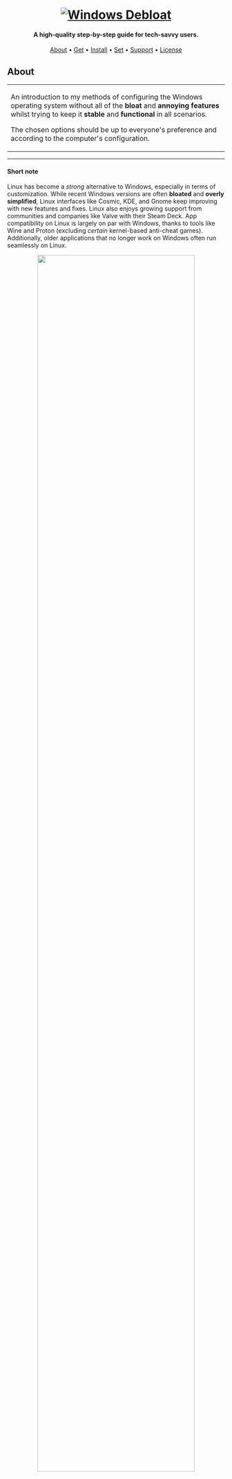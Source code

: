 <h1 align="center">
  <br>
  <a href="https://github.com/ArmynC/ArminC-Windows-Debloat/archive/refs/heads/main.zip"><img src="https://raw.githubusercontent.com/ArmynC/ArminC-Windows-Debloat/main/img/arminc_windows_debloat.svg" alt="Windows Debloat"></a>
</h1>

<h4 align="center">A high-quality step-by-step guide for tech-savvy users.</h4>

<p align="center">
  <a href="#about">About</a> •
  <a href="#getting-windows">Get</a> •
  <a href="#installing-windows">Install</a> •
  <a href="#setting-windows">Set</a> •
  <a href="#support">Support</a> •
  <a href="#license">License</a>
</p>

## About

<table>
<tr>
<td>

An introduction to my methods of configuring the Windows operating system without all of the  **bloat** and **annoying features** whilst trying to keep it **stable** and **functional** in all scenarios.

The chosen options should be up to everyone's preference and according to the computer's configuration.

</td>
</tr>
</table>

---
#### Short note

Linux has become a <i>strong</i> alternative to Windows, especially in terms of customization. While recent Windows versions are often <b>bloated</b> and <b>overly simplified</b>, Linux interfaces like Cosmic, KDE, and Gnome keep improving with new features and fixes. Linux also enjoys growing support from communities and companies like Valve with their Steam Deck. App compatibility on Linux is largely on par with Windows, thanks to tools like Wine and Proton (excluding <i>certain</i> kernel-based anti-cheat games). Additionally, older applications that no longer work on Windows often run seamlessly on Linux.

<p align="center">
<img src="https://raw.githubusercontent.com/ArmynC/ArminC-Windows-Debloat/main/img/kde_plasma_6.png" width="85%" height="85%">
<br>
<sub>KDE Plasma Desktop</sub>
</p>


### Notable Linux Distributions  

- **[Linux Mint (Edge)](https://linuxmint.com/):**
  Stable, GUI-focused, user-friendly, and plug-and-play. While not flashy, it prioritizes simplicity and reliability.  

- **[Bazzite](https://bazzite.gg/):**  
  An atomic, immutable distro ideal for gaming and console-like setups. System changes are limited and revert with updates, ensuring reliability and consistency. [Universal Blue](https://universal-blue.org/) also offers other immutable Linux distributions tailored for various purposes.

- **[Pop!_OS](https://pop.system76.com/):**  
  Sleek and elegant with the Cosmic UI, designed for a smooth user experience. It prioritizes stability by avoiding zero-day updates.

- **[openSUSE Tumbleweed](https://get.opensuse.org/):**  
  Professionally backed, powerful, and intuitive with auto QA-tested, up-to-date packages. Though feature-rich with complex GUI tools, it requires some initial setup, such as enabling non-open-source repositories.  

- **[Fedora](https://fedoraproject.org/spins/kde/):**  
  Modern and professionally supported, it adopts the latest technologies early. However, this can lead to occasional edge-case bugs.  

- **[EndeavourOS](https://endeavouros.com/):**  
  Community-driven and based on Arch, featuring basic GUI tools like an installer and helper. Primarily terminal-centric and aimed at advanced users.  

- **[CachyOS](https://cachyos.org/):**  
  A lightweight Arch-based distro with custom optimizations and schedulers. While snappy, it may occasionally face stability issues due to its experimental nature.  


> [!IMPORTANT]
> Using Linux can be relatively straightforward, but it's helpful to have some basic experience following tutorials. Occasionally, you'll need to use the Terminal, as not everything will work as expected. It’s likely that the Terminal will come in handy at least a few times during the lifespan of the operating system.

> [!TIP]
> Here, some simple and useful facts can be found:
> 
> https://www.reddit.com/r/linux_gaming/wiki/faq/
> 
> https://linux-gaming.kwindu.eu/
>
> https://www.youtube.com/@TheLinuxEXP/videos

---

### Getting Windows

##### Download
First and foremost, you must obtain the **.iso** image file of Microsoft Windows. There are more variants to choose from:

<ul>
<li><b>Unofficial</b> pre-built images:</li>

<ol type="i">
<li><a href="https://forum.rg-adguard.net/forums/windows-11.76/">Assembly</a> based on the original Windows Unified Update Platform, with <b>minimal modifications</b>, such as disabled system requirements check and account creation, integration of the most recent updates, SmartFix and Microsoft DaRT.</li>

<p align="center">
<img src="https://raw.githubusercontent.com/ArmynC/ArminC-Windows-Debloat/main/img/rg_adguard.png" width="30%" height="30%">
<br>
<sub>rg adguard assembly</sub>
</p>

<li><a href="https://www.teamos.xyz/forums/windows-11-x64.159/">Multiple custom builds</a>, be they touched or untouched, including <b>modifications</b> such as disabled system requirements checks or even total reskins (<u>be careful</u>).</li>

<p align="center">
<img src="https://raw.githubusercontent.com/ArmynC/ArminC-Windows-Debloat/main/img/teamos.png" width="30%" height="30%">
<br>
<sub>TeamOS builds</sub>
</p>

</ol>

<li><b>Official</b> images:</li>

<ol type="i">
<li><a href="https://msdl.gravesoft.dev/">Microsoft Software Download Listing </a> iso media grabber for bootable USB.</li>
    
<p align="center">
<img src="https://raw.githubusercontent.com/ArmynC/ArminC-Windows-Debloat/main/img/microsoft_software_grabber.png" width="30%" height="30%">
<br>
<sub>Microsoft Software grabber listing</sub>
</p>
    
<li><a href="https://www.microsoft.com/en-us/software-download/windows11">Official Windows Installation</a> tool/iso for bootable USB or DVD.</li>
    
<p align="center">
<img src="https://raw.githubusercontent.com/ArmynC/ArminC-Windows-Debloat/main/img/windows_official_iso.png" width="50%" height="50%">
<br>
<sub>Windows generated ISO</sub>
</p>
    
<li><a href="https://github.com/pbatard/Fido">Fido PowerShell</a> download script with automated access to the official Microsoft Windows retail server. There are <b>no modifications</b> at all.</li>

<p align="center">
<img src="https://raw.githubusercontent.com/ArmynC/ArminC-Windows-Debloat/main/img/fido.png" width="30%" height="30%">
<br>
<sub>Fido</sub>
</p>
    
<br>
— <p>(<b>Recommended</b>) - By using these images, one can apply debloat and enhance functionality which goes as <a href="https://github.com/ChrisTitusTech/winutil">MicroWin</a>. Or otherwise, for a simpler complexity, <a href="https://docs.atlasos.net/getting-started/installation/">AtlasOS</a> should represent a good choice as a pre-patched solution.</p>
    
<p align="center">
<img src="https://raw.githubusercontent.com/ArmynC/ArminC-Windows-Debloat/main/img/winutil_microwin.png" width="50%" height="50%">
<br>
<sub>Winutil MicroWin</sub>
</p>

</ol>
</ul>

##### Create flash drive
If the **.iso** image file has been **completed**, now is the time to create a bootable flash drive. In order to do this, you'll need an utility. There are several ways:

<ol type="i">
<li><a href="https://www.ventoy.net/en/index.html">Ventoy</a> is a utility that creates a bootable USB, by <i>directly booting</i> the .iso file without the need for the USB to be formatted. Very rarely it can be bugged.</li>

<p align="center">
<img src="https://raw.githubusercontent.com/ArmynC/ArminC-Windows-Debloat/main/img/ventoy_bios.png" width="40%" height="40%">
<br>
<sub>Ventoy</sub>
</p>

<li><a href="https://rufus.ie/en/">Rufus</a> is a utility that creates a bootable USB, by <i>burning</i> the .iso file.</li>

<p align="center">
<img src="https://raw.githubusercontent.com/ArmynC/ArminC-Windows-Debloat/main/img/rufus.png" width="40%" height="40%">
<br>
<sub>Rufus</sub>
</p>

Depending on the chosen settings, the application may ask if you want to **stop the Windows requirement checks**.

<li><a href="https://github.com/WoeUSB/WoeUSB-ng">WoeUSB-ng</a> is a <b>Linux</b>-<i>direct alternative</i> for Rufus. It alows the creation of stable, bootable Windows ISOs for multiple distros.</li>

<p align="center">
<img src="https://raw.githubusercontent.com/ArmynC/ArminC-Windows-Debloat/main/img/woeusb-ng.png" width="40%" height="40%">
<br>
<sub>WoeUSB-ng</sub>
</p>

</ol>

### Installing Windows

During the boot, if desired, select an <a href="https://en.wikipedia.org/wiki/European_Economic_Area">EEA country</a> from the <i>Time and Currency format</i>. This will recognise the installation as a <a href="https://blogs.windows.com/windows-insider/2023/11/16/previewing-changes-in-windows-to-comply-with-the-digital-markets-act-in-the-european-economic-area/">Windows Digital Market Act</a> complied version, which shortly, it is a unbloated version. Also, <a href="https://github.com/rcmaehl/MSEdgeRedirect">MSEdgeRedirect</a> tool can be used for *already existing* installations, which changes them to **Europe Mode**. Another tool is <a href="https://github.com/thebookisclosed/ViVe">ViVe</a>.

Alternatively, although not so effectively, select <b><language> World</b> from the <i>Time and Currency format</i>. This will proceed with the installation of the operating system without <b>third-party application links</b> in the Start menu. During the setup, configure the out-of-the-box experience (OOBE). In case you encounter the "Something went wrong" error while the wizard attempts to load the region settings, proceed by using the <b>Skip</b> button to bypass the error. Be aware, after installation, you may need to set the <b>Country or region</b> values in settings.

<p align="center">
<img src="https://raw.githubusercontent.com/ArmynC/ArminC-Windows-Debloat/main/img/windows_boot_time_bloat.png" width="60%" height="60%">
</p>

Near the end of the installation, if you haven't downloaded a pre-built image with sequence skip, you will be asked about **privacy** preferences. Try to **disable/reject** them. Also, try to <b>avoid</b> connecting the device to the Internet during the setup.

<p align="center">
<img src="https://raw.githubusercontent.com/ArmynC/ArminC-Windows-Debloat/main/img/privacy.png" width="50%" height="50%">
</p>

### Setting Windows

#### Prerequisites

If you are done with it, now you should prepare the operating system.

##### The browser
The first thing on the list is to try and change the browser. **[Zen](https://github.com/zen-browser/desktop)** or unforked **[Firefox](https://www.mozilla.org/en-US/firefox/developer/)** are the most optimal variants, even speaking of *extension capabilities*. About that, see my [uBlock Settings](https://github.com/ArmynC/ArminC-uBlock-Settings). Check other extensions too.

##### Other apps
Next, for all the other steps, you'll need a file archiver. [NanaZip](https://github.com/M2Team/NanaZip), unforked [7-Zip](https://www.7-zip.org/) or even [PeaZip](https://peazip.github.io/) should do it. These are *open-source*.

For peace of mind, it is a good habit to **install an antivirus**. Depending on your Windows image, the default one, **Defender** should be good enough. In other considerations, it may be removed, disabled, or not working at all. As options there are [Kaspersky Security Cloud (Free)](https://www.kaspersky.com/free-antivirus") or even [BitDefender (Free)](https://www.bitdefender.com/solutions/free.html). Kaspersky includes most of the protection modules from its premium version and **intelligently disables** itself when resources are needed, like during gaming.

##### Updates
Optionally, **check all available updates and drivers**, install them, and restart the computer. **Ensure** there are **no** remaining updates. It is **not advisable to disable** or avoid them.

<p align="center">
<img src="https://raw.githubusercontent.com/ArmynC/ArminC-Windows-Debloat/main/img/update_check.png" width="50%" height="50%">
</p>

Then, if desired, do the same for **Windows Store**, and only after that, **disable its auto updates**.

<p align="center">
<img src="https://raw.githubusercontent.com/ArmynC/ArminC-Windows-Debloat/main/img/store_no_updates.png" width="50%" height="50%">
</p>

##### Drivers
At times, the main (e.g. graphical) drivers **shouldn't be installed through Windows Updates**, so it's recommended to reinstall them through official means. To uninstall them, use [Display Driver Uninstaller](https://www.guru3d.com/files-details/display-driver-uninstaller-download.html "Display Driver Uninstaller"), where you should **check all "remove"** specific options, and also very importantly, **check the Windows Update prevent download option**. Uninstall every component, restart, and find the latest official installers ([AMD](https://www.amd.com/en/support)/[NVIDIA](https://www.nvidia.com/download/index.aspx)/[INTEL](https://www.intel.com/content/www/us/en/download-center/home.html)).

<p align="center">
<img src="https://raw.githubusercontent.com/ArmynC/ArminC-Windows-Debloat/main/img/ddu.png" width="50%" height="50%">
</p>

If your computer has a compatible NVIDIA GPU, you could try [NVCleanstall](https://www.techpowerup.com/download/techpowerup-nvcleanstall/), which is a tool for more **customisable capabilities**, **bloat-free** graphical drivers.

<ol type="i">
<li>In most cases, you can choose to <b>auto-detect</b> the recommended drivers. Alternatively, you can manually select the Studio drivers, which are more thoroughly tested and tailored for creators seeking a more stable environment.

You can also install <b>NVCleanstall</b> on your PC to manage driver installations and receive update notifications.</li>

<p align="center">
<img src="https://raw.githubusercontent.com/ArmynC/ArminC-Windows-Debloat/main/img/nvcleanstall_auto_detect.png" width="40%" height="40%">
</p>

<li>Select the <b>Recommended</b> components if desired, based on your computer type and preferences. For laptops, the <b>Nvidia Platform Controllers and Framework</b> are required for TDP control and <i>Dynamic Boost</i>.</li>

<p align="center">
<img src="https://raw.githubusercontent.com/ArmynC/ArminC-Windows-Debloat/main/img/nvcleanstall_components.png" width="40%" height="40%">
</p>
    
<li>For tweaks, set your <b>preferred options</b>. Here are some useful adjustments:

<ul>
  <li><b>Disable telemetry:</b> This can enhance privacy and reduce unnecessary processes.</li>
  <li><b>Enable an express installation:</b> Allows you to skip unnecessary steps, making the process faster. Useful if the installer won't refresh from its dark screen state.</li>
  <li><b>Clean older driver traces:</b> While not necessary if you've uninstalled using DDU, it ensures a fresh installation environment.</li>
  <li><b>Add support for custom or older hardware:</b> Useful for compatibility with legacy devices.</li>
  <li><b>Enable DLSS version indicator:</b> Displays the active version of DLSS, useful for debugging or optimization.</li>
  <li><b>Disable MPO:</b> Multi-plane overlay (MPO) improves performance in some cases (e.g. windowed screen) by efficiently layering user interfaces. However, it has been buggy in older driver versions. If you use multiple monitors, G-Sync or even simple configurations and experience crashes, flickering or performance drops in games or browsers, try disabling it. Newer drivers generally handle MPO more reliably.</li>
  <li><b>Disable Ansel:</b> This in-game screenshot tool can be disabled if it's not needed, freeing up resources.</li>
</ul>

<b>Advanced settings</b> can provide additional optimizations but may carry risks. Some require repackaging and a new signature, which could cause issues with anti-cheat systems:

<ul>
  <li><b>Disable additional telemetry:</b> Reduces unnecessary data collection.</li>
  <li><b>Disable process containers:</b> These appear in Task Manager and are often redundant for standard use. Breaks the control panel.</li>
  <li><b>Disable the buggy audio timer:</b> Only relevant if the HD Audio component is installed, and issues are present.</li>
  <li><b>Enable MSI (Message Signaled Interrupts):</b> Improves efficiency and reduces latency by allowing components, including GPUs, to communicate directly with the CPU. While this is often enabled by default in newer GPUs, manual verification is recommended.</li>
  <li><b>Disable HDCP:</b> High-bandwidth Digital Content Protection ensures digital copy protection for certain streams and apps. Disabling it may improve performance but can prevent protected content playback and it may induce instability.</li>
  <li><b>Enable a custom NVENC video encoding patch:</b> Useful for frequent video encoding tasks or streamers handling multiple video streams simultaneously.</li>
</ul>
</li>


<p align="center">
<img src="https://raw.githubusercontent.com/ArmynC/ArminC-Windows-Debloat/main/img/nvcleanstall_tweaks.png" width="40%" height="40%">
</p>

<li>When the <b>installation is complete</b>, there are some settings to adjust.

The primary objective is to enable applications to use their <i>own settings</i> and not be obligated. Techniques established by drivers can occasionally cause instability. Generally, only something that can be externally enabled should be utilized. Any extra  settings (such as Low Latency Mode) should be tailored for each application <b>on a per-application basis</b> (in 3D Settings > Program Settings).
</li>

Therefore, first, enable <b>Use advanced 3D image settings</b> and then proceed to <i>Global Settings</i>.

| Feature | My setting | Description |
| -------- | -------- | -------- |
| Image Scaling     | OFF     | An upscaling technology that is less computationally expensive but has worse image quality than DLSS. Driver function. Works in all games, and no special hardware is required.      |
| Ambient Occlusion | OFF | Adds subtle shadows and shading to the areas where objects or surfaces meet and to areas that are not directly lit. Better set up directly by the application. Can be used for games that are too old to implement this feature by themselves. |
| Anisotropic filtering | Application-controlled | Improves the quality of textures (enhances their smoothness to make them appear sharper) on surfaces that are viewed at an angle. Noticeable on textures that are seen at a steep angle, such as walls or floors. Without it, textures can appear blurry and pixelated. Sometimes it is relevant to enforce high texture filtering globally (not in-game) due to potential quality issues with individual developer solutions. Also, it can be used if the game lacks a native "Anisotropic Filtering" option, has a limited anisotropic option (up to 4x AF), and supports only up to "Trilinear Filtering". |
| Antialiasing - FXAA | OFF | It smooths the jagged edges (through blurring) and flickering with less of a performance impact than other antialiasing settings. Doesn't make graphics look as smooth as other traditional methods like MSAA. May spoil the look of more text-based games. |
| Antialiasing - Gamma correction | OFF | Is a method to adjust brightness data for displays so that shown content appears more natural. Displays are not linear, so gamma correction ensures that the brightness levels match the eye's perception. This is a feature that mostly alters the image rather than enhancing it. |
| Antialiasing - Mode | Application-controlled | It determines how antialiasing is applied to games. Enhancing the application setting may improve the image quality of the game. It is recommended to let the game automatically select the most suitable antialiasing method based on your graphics card and the game's graphics settings. Otherwise, any custom settings may break or alter the graphics. |
| Antialiasing - Setting | Application-controlled | Antialiasing is a feature that helps smooth out the jagged stair-step edges often seen on 3D objects, improving overall image quality. Higher antialiasing levels produce smoother visuals but can reduce performance, especially on less powerful systems. |
| Antialiasing - Transparency | OFF | Can improve the appearance of transparent objects, such as glass and water, by making them appear smoother and less jagged. Requires MSAA in order to work. |
| Background Application Max Frame Rate | 30 | Controls the maximum frame rate that games and other applications can run at when they are not in focus. By limiting the frame rate, you can save power and improve the performance of your computer. |
| CUDA - GPUs | All | Specify which GPU to use in CUDA applications. It applies to PhysX too. |
| CUDA - Sysmem Fallback Policy | Driver Default | Determines how CUDA handles memory allocation when GPU memory is full, allowing fallback to system memory (RAM) under certain conditions to comply with the Windows Display Driver Model (WDDM). When fallback occurs, programs can continue running without encountering an out-of-memory error, though performance may suffer due to the slower speed of system memory. Driver default setting uses the behavior recommended by the driver, prefer no sysmem fallback avoids falling back to system memory and instead returns an out-of-memory error (potentially leading to crashes or TDRs if memory runs out) and prefer sysmem fallback prioritizes fallback to system memory during memory pressure to maintain stability, albeit with reduced performance. |
| DSR - Factors | 2.25 (DL Scaling) | The feature allows users to render games at a resolution higher than their monitor's native resolution and then scale down the image to fit their monitor's resolution. Can lead to enhanced sharpness and more detailed visuals. DSR factors serve as multipliers that users can apply to increase their game's resolution. For instance, if a monitor's native resolution is 1080p, employing a DSR factor of 2x would enable rendering games at a resolution of 2160p. |
| DSR - Smoothness | 33% | It adjusts the sharpness or smoothness of the image, especially if there are blurry spots or jagged edges on the image. Higher values may induce a lot of blur in the background. |
| Low Latency Mode | OFF (set per individual game) | The technology reduces the delay between a user's actions in a game and the corresponding reactions on the screen. This is achieved by minimising the number of frames queued up in the graphics pipeline. As a result, the responsiveness of the games is notably improved, particularly in competitive multiplayer. When a game supports the Reflex Low Latency mode, the preference is to utilise that mode instead of the Ultra Low Latency mode in the driver. Nonetheless, when both modes are enabled, the Reflex Low Latency mode will be given higher priority automatically for the user. On value limits the number of queued frames to 1, which can reduce latency but may also lead to stuttering. Ultra minimises the number of queued frames even further, which can reduce latency even more but may also lead to more stuttering. |
| Max Frame Rate | OFF | Limit the maximum frame rate for a game or application. Can be useful for power savings, reduced input lag, and preserving the Variable Refresh Rate range. Better used by in-game settings. |
| Multi-Frame Sampled AA (MFAA) | OFF (sometimes can be set per individual game) | An anti-aliasing technique developed by NVIDIA that improves upon the quality of traditional multisample anti-aliasing (MSAA) while reducing the performance impact. It does this by using a technique called temporal supersampling. MFAA recognizes that the averaging done by MSAA can be done over time by changing sample positions in each frame and applying a filter. This allows MFAA to provide image quality similar to 2x MSAA with almost no impact on performance. The ultimate objective is to provide comparable antialiasing such that MSAA 2x + MFAA ideally achieves MSAA 4x quality at a similar performance cost to MSAA 2x. As a drawback, this function can possibly disable D3D11 Driver Command Lists, which can hinder multi-threaded rendering, resulting in decreased performance, especially when CPU-limited. Also, MFAA exhibits suboptimal performance when the FPS is already low, as it can lead to motion smearing and blurring issues. |
| OpenGL GDI compatibility | Auto | The way to render OpenGL applications. Prefer Compatible OpenGL prioritizes battery life, while Prefer Optimized OpenGL prioritizes performance. Beneficial for laptops and notebook PCs, as it enables users to choose between performance and power optimizations for OpenGL windows. Selecting either option may conflict with applications utilizing both OpenGL and GDI rendering. For laptop users, it is recommended to set it to Auto and allow the driver to determine the appropriate behavior. |
| OpenGL rendering GPU | Auto-select | The GPU used by OpenGL applications. |
| Power management mode | Normal (Optimal Power) | It dictates how the GPU behaves in relation to power usage, performance, and frame rates. Adaptive mode exhibits a smoother (nearly power-saving) linear voltage scaling compared to Optimal, where voltage is dynamically adjusted more aggressively based on in-game utilization. On the other hand, Maximum Performance mode targets the highest clock or voltage, regardless of whether it is necessary for the game. |
| Preferesh refresh rate (Laptop Display) | Application-controlled | Override the given application refresh rate. Useful if there is no such setting. |
| Shader Cache Size | Driver Default | Stores pre-compiled shader code in the computer's storage. When a game or application first starts up, the GPU needs to compile the shader code for each shader it will use. This can take a few seconds, and it can cause the game or application to stutter or lag as it waits for the shaders to compile. With shader cache enabled, the GPU will store the pre-compiled shader code for each shader it has seen before. Drawbacks include increased computer storage usage due to storing pre-compiled shader code and the possibility of cache invalidation when changes are made to the game or application files, requiring recompilation of affected shaders. The default value is about 4 GB. |
| Texture filtering - Anisotropic sample optimization | OFF | Reduces the number of AF samples depending on the texel size (texture pixel), which is influenced by factors such as texture resolution, polygon size, and display resolution. However, implementing this optimization may result in potential side effects, including blurring and shimmering. |
| Texture filtering - Negative LOD bias | Allow | Adjust the level of detail of the textures. The LOD Bias plays a vital role in managing texture detail by influencing the selection of Mipmaps. Mipmaps consist of a set of precomputed textures, each with varying resolutions, strategically employed to enhance performance. When an individual looks at a nearby surface, the system loads a higher resolution mipmap. As the person moves away from that surface, progressively lower resolution mipmaps are displayed in response to their changing distance. Utilizing a negative LOD Bias allows the displacement of mipmap levels to a greater distance, leading to enhanced texture sharpness. However, this improvement comes at the expense of introducing shimmering effects when textures are in motion. For users not utilizing DLSS, clamping is recommended, while those employing DLSS should opt for the Allow setting (which may enhance temporal stability but can also lead to flickering and moire, which is scene content-dependent). |
| Texture filtering - Quality | Quality | A universal setting that optimizes all Anisotropic Filtering settings globally. |
| Texture filtering - Trilinear optimization | OFF | It enhances the performance of trilinear texture filtering. Trilinear filtering is a method used in 3D computer graphics to improve the visual quality of textures when they are displayed at different levels of detail or viewed from varying distances. When it is enabled, the graphics driver employs an efficient algorithm to adjust the level of detail for textures dynamically, optimizing the process and improving performance. |
| Triple Buffering | OFF (sometimes can be set per individual game) | It works by keeping three frames in the buffer at once. This allows the GPU to start rendering the next frame before the previous frame has been displayed. Aims to improve frame rate consistency and reduce screen tearing in 3D applications, particularly games. It is an alternative to double buffering, which is the default buffering method used in most games. Can be used in scenarios where screen tearing is noticeable and input lag is not a significant concern. Used in combination with V-Sync. |
| Vertical sync | Use the 3D Application setting (set per individual game) | Synchronizes the frame rate of a game with the refresh rate of the monitor. This helps to prevent tearing, which is a visual artifact that can occur when the game is drawing frames faster than the monitor can refresh. The game will only render frames when the monitor is ready to display them. This can help prevent tearing, but it can also introduce input lag. If the FPS drops significantly below the monitor's refresh rate, V-Sync can cause stuttering. |
| Virtual Reality pre-rendered frames  | 1/Use the 3D Application setting | Controls the number of frames that are rendered ahead of time in VR games. A higher value can help improve performance and reduce stuttering in VR games. Also, a higher value can induce dizziness. |
| Virtual Reality - Variable Rate Super Sampling | Adaptive | Dynamically adjust the super sampling level in VR games. This can help improve performance and reduce stuttering without sacrificing image quality. VRS works by rendering different parts of the scene at different levels of detail. The parts of the scene that are in focus are rendered at a higher level of detail, while the parts of the scene that are not in focus are rendered at a lower level of detail. Always On value uses a fixed super sampling level for all frames. This can provide better image quality, but it can also reduce performance. |
| Vulkan/OpenGL present method | Auto | Controls how Vulkan and OpenGL games are rendered. Prefer layered on DXGI Swapchain value utilizes a layered DXGI Swapchain for rendering Vulkan and OpenGL games, potentially improving performance but causing stuttering. It treats Vulkan and OpenGL games as if they were DX12 in the final output. While they are still rendered and processed using their original API, the frames are displayed on the monitor through DXGI, allowing Microsoft's new fullscreen optimizations (flip model) to be applied to these APIs. Moreover, Multiplane Overlays (MPOs) can be assigned to Vulkan and OpenGL applications for windowed mode direct present to the monitor, resulting in tearing with v-sync off in windowed mode and reduced input lag overall. Prefer native on DXGI Swapchain value uses the default native DXGI Swapchain, generally considered the best choice for most users. |
</li>

<li>After everything is set, there is another thing to do. Toggle <b>RTX Video Super Resolution</b>, which is a technology that uses AI to upscale lower resolution video to near-native quality.

VSR works by using the <i>Tensor Cores</i> to analyze each frame of the video and then reconstruct it at a higher resolution. This process is done in real-time, so there is no need to pre-render the video at a higher resolution. Some disadvantages of VSR include limited support in video players, potential compatibility issues with certain videos, and the possibility of introducing artefacts, especially during fast-moving scenes.</li>

<p align="center">
<img src="https://raw.githubusercontent.com/ArmynC/ArminC-Windows-Debloat/main/img/rtx_vsr.png" width="40%" height="40%">
</p>


</ol>

Furthermore, for <b>AMD-enabled GPUs</b>, there is no identical replacement. Their official installer has very few bloated components, making it unnecessary to unbloat it. But still, the closest available alternative in terms of operating mechanism would be [RadeonSoftwareSlimmer](https://github.com/GSDragoon/RadeonSoftwareSlimmer), which is pretty straight-forward.


<p align="center">
<img src="https://raw.githubusercontent.com/ArmynC/ArminC-Windows-Debloat/main/img/radeon_software_slimmer.png" width="60%" height="60%">
</p>

##### Misc

Additionally, based on preference, **Memory integrity (Core Isolation)** could be **disabled**. It's a feature of the Windows operating system that helps protect the computer from malware attacks. It does this by using hardware virtualization to create a secure area in your computer's memory where important system processes run. This area is protected from malware that attempts to modify or inject code into it. Its downside is that it can have a **negative impact on performance**, especially when running demanding applications.

<p align="center">
<img src="https://raw.githubusercontent.com/ArmynC/ArminC-Windows-Debloat/main/img/core_isolation_memory_integrity.png" width="70%" height="70%">
</p>

In addition, don't forget to [activate](https://github.com/massgravel/Microsoft-Activation-Scripts) Windows and <i>other</i> components.

#### Debloating

The default Taskbar, Start Menu, Context Menu, and File Explorer experiences are regrettable. [StartAllBack](https://www.startallback.com) is **enhancing all elements** organically. Unfortunately, the animations don't have the same fluency and are sometimes prone to bugs. If you don't want to, you can try other alternatives, such as just returning to the complex context menu through [Winearo Tweaker](https://winaero.com/winaero-tweaker/#download).

<p align="center">
<img src="https://raw.githubusercontent.com/ArmynC/ArminC-Windows-Debloat/main/img/startallback.png" width="50%" height="50%">
</p>

Above presented [Winutil](https://github.com/ChrisTitusTech/winutil) has a tweak component too. So, it can and should be used to enhance the operating system. If it was used through MicroWin, some are already applied, such as Minimal (e.g. disabled consumerfeatures, telemetry, services). In this case, the user still has the to tweak it even more if desired.

<p align="center">
<img src="https://raw.githubusercontent.com/ArmynC/ArminC-Windows-Debloat/main/img/winutil_tweaks.png" width="50%" height="50%">
</p>

If there was no tool used, the first part of **debloating** is going to be through [O&O Shutup](https://www.oo-software.com/en/shutup10). It can tweak most of the usual settings. [Here is my exported example configuration](https://github.com/ArmynC/ArminC-Windows-Debloat/blob/main/pref/ooshutup10/ooshutup10.cfg)... Disabling every feature can lead to compatibility errors.

<p align="center">
<img src="https://raw.githubusercontent.com/ArmynC/ArminC-Windows-Debloat/main/img/oo_shutup.png" width="50%" height="50%">
</p>

The second part via goes with [SohpiApp](https://github.com/Sophia-Community/SophiApp). It has more comprehensive settings. You can **deactivate some unnecessary services** that are not needed and even **remove UWP apps**. Uninstalling unnecessary apps (e.g. help, maps) should be fine, but **refrain from the complex ones associated with the operating system**, such as Edge, Cortana, or Xbox, if not needed. Nowadays, Windows is so integrated that it will be challenging or almost impossible to use it in this way without encountering any errors if not experienced or using last-day tweakers.

<p align="center">
<img src="https://raw.githubusercontent.com/ArmynC/ArminC-Windows-Debloat/main/img/sophiapp.png" width="50%" height="50%">
</p>

#### Desktop Rice

Furthermore, the desktop interface may be personalized. For instance, consider attempting a minimalist approach to simplify its workspace.

<p align="center">
<img src="https://raw.githubusercontent.com/ArmynC/ArminC-Windows-Debloat/main/img/windows_rice.png" width="70%" height="70%">
</p>

The first part includes taskbar configuration as previously discussed. [StartAllBack](https://www.startallback.com) should be installed and configured as desired. In this case, a <b>Proper 11</b> theme, with <b>Default</b> visual style, at <b>M</b> icon size and <b>XS</b> icon margins should do it. On top of that, <b>centered task</b> icons, together and <b>dynamic transparency</b> may be utilized. As a substitute, [ExplorerPatcher](https://github.com/valinet/ExplorerPatcher) can be used.

Next, the further step will consist in downloading of [RainMeter](https://www.rainmeter.net) <i>customization tool</i>. It allows enabling different design modules, called 'skins' on the desktop workspace. Templates may be [found here](https://www.rainmeter.net/discover/).

The lake landscape wallpaper can be [downloaded here](https://raw.githubusercontent.com/ArmynC/ArminC-Windows-Debloat/main/rice/your_name_landscape_wallpaper.png). Now, the date and time skin used is [River](https://www.deviantart.com/catart-1304/art/River-0-1-Cat-Art-ft-Luna-Hibiki-917665182). It has a manually placement near top-left area. You may install the font from skin's @Resource directory (see the folder path from manager). The included resource monitor is placed at bottom-right. The shorcuts such as 'This PC', 'Recycle Bin' aren't used in their classical way but, instead, are used in a fancy [Quantum dock](https://github.com/nitesh-prasad/Quantum-Dock). Now, this one is (even more) customizable through an configuration file. Don't forget to disable the default icons on the Desktop at Settings > Personalization > Themes > Desktop icon settings. The [icons](https://github.com/ArmynC/ArminC-Windows-Debloat/tree/main/rice/windows7_aero_shell)  are custom (must be placed in correct directory). Dock's preset configuration may be directly replaced with the [custom one](https://github.com/ArmynC/ArminC-Windows-Debloat/tree/main/rice/quantum_dock). Optionally, the River skin has as default drive, the Disk D: instead of C:, which is the most common one. Get the modified [config here](https://github.com/ArmynC/ArminC-Windows-Debloat/tree/main/rice/river).

At the end of customization process, do open the RainMeter <i>manager</i> and for each skin <i>.ini</i> file, disable the <b>draggable</b> attribute to avoid messing them up. Even more, to avoid having the desktop files, if renamed or modified, automatically placed in the dock's corner space by Windows, go to Settings > Personalization > Start and deactivate 'Show recently opened items in Start, Jump Lists, and File Explorer' option.

The start button, called 'Orb' may be modified using a specialized tool. StartAllBack has the function too. Currently used Orb is called [Sphere](https://www.deviantart.com/n-e-r-e/art/Sphere-start-orb-v2-163442536).

<p align="center">
<img src="https://raw.githubusercontent.com/ArmynC/ArminC-Windows-Debloat/main/img/start_orb.png" width="30%" height="30%">
</p>

Some other models can be found [on generic deviations](https://www.deviantart.com/search/deviations?q=start+orb) or [in gallery](https://www.deviantart.com/customizewindows/gallery/26574485/start-orbs). Please be aware that the required orbs aren't some generic pngs, but rather a three layer state image. 

#### Other apps

These apps are optional, or some of them may be included in the operating system.

##### OS Runtime
- [Microsoft Visual C++ Redistributable](https://github.com/abbodi1406/vcredist)
- [Microsoft DirectX Legacy](https://www.microsoft.com/en-us/download/details.aspx?id=8109)
- [.NET Framework 3.5](https://learn.microsoft.com/en-us/dotnet/framework/install/dotnet-35-windows)
- [.NET Framework 4.8.1](https://dotnet.microsoft.com/en-us/download/dotnet-framework/net481)
- [.NET Runtime](https://dotnet.microsoft.com/en-us/download/dotnet)
- [Java](https://www.java.com/download/ie_manual.jsp)

##### Tools
- [Revo Uninstaller](https://www.revouninstaller.com/) or [BCUninstaller](https://github.com/Klocman/Bulk-Crap-Uninstaller)
- [IObit Unlocker](https://www.iobit.com/en/iobit-unlocker.php)
- [qBittorent](https://www.qbittorrent.org/)
- [WinCDEmu](https://wincdemu.sysprogs.org/)
- [Parsec](https://parsec.app/)
- [WingetUI](https://github.com/martinet101/WingetUI)
- [Dimmer](https://www.nelsonpires.com/software/dimmer)
- [!cracksurl](https://cracksurl.com/)
- [WizTree](https://diskanalyzer.com/) or [TreeSize](https://www.jam-software.com/treesize_free)
- [WizFile]( https://antibody-software.com/wizfile/) or [UltraSearch](https://www.jam-software.com/ultrasearch)
- [Upscaly](https://github.com/upscayl/upscayl)
- [Wondershare PDFelement](https://pdf.wondershare.com/)
- [VMWare Workstation](https://support.broadcom.com/group/ecx/productdownloads?subfamily=VMware+Workstation+Pro)
- [FileCentipede](https://github.com/filecxx/FileCentipede) or [Internet Download Manager](https://www.internetdownloadmanager.com)
- [!megathread_resources](https://old.reddit.com/r/Piracy/wiki/megathread)
- [!fmhy](https://fmhy.net/)

##### Media
- [Spotify-X](https://github.com/amd64fox/SpotX)
- [Stremio](https://www.stremio.com/)
- [Bluetooth Audio Receiver](https://apps.microsoft.com/store/detail/bluetooth-audio-receiver/)
- [mpvnet media player ](https://github.com/mpvnet-player/mpv.net) - ([cfg](https://github.com/ArmynC/ArminC-Windows-Debloat/blob/main/pref/mpv.net)) or [mpv media player](https://mpv.io/) and [mpv menu plugin](https://github.com/tsl0922/mpv-menu-plugin/)
- [nomacs Image Viewer](https://github.com/nomacs/nomacs)

##### Development
- [Visual Studio Code](https://code.visualstudio.com/)
- [Visual Studio](https://visualstudio.microsoft.com/)
- [GitHub](https://desktop.github.com/)
- [Office](https://forums.mydigitallife.net/threads/office-r-tool-the-new-era.84450/)
- [Beyond Compare](https://www.scootersoftware.com/download.php)
- [Appflowy](https://www.appflowy.io/) or [Notes](https://github.com/nuttyartist/notes) or [Craft](https://www.craft.do/)
- [Excalidraw](https://excalidraw.com/)

##### Communication
- [Discord](https://discord.com/) and [Vencord](https://vencord.dev/)
- [Teams](https://www.microsoft.com/en-ww/microsoft-teams/download-app)

##### Games
- [Steam](https://store.steampowered.com/about/)
- [Heroic Launcher](https://heroicgameslauncher.com/)
- [Flashpoint](https://flashpointarchive.org/)
- [!steamrip](https://steamrip.com/)

##### Browser extensions

- [Bitwarden](https://addons.mozilla.org/en-US/firefox/addon/bitwarden-password-manager/) or [Proton Pass](https://addons.mozilla.org/en-US/firefox/addon/proton-pass/)
- [Translate Web Pages](https://addons.mozilla.org/en-US/firefox/addon/traduzir-paginas-web/)
- [Location Guard](https://addons.mozilla.org/en-US/firefox/addon/location-guard/)
- [Dark Reader](https://addons.mozilla.org/en-US/firefox/addon/darkreader/)
- [Song Identifier](https://addons.mozilla.org/en-US/firefox/addon/song-identifier/)
- [Awesome Screenshot](https://addons.mozilla.org/en-US/firefox/addon/screenshot-capture-annotate/)
- [Reddit Enhancer](https://addons.mozilla.org/en-US/firefox/addon/reddit-enhancer/)
- [ViolentMonkey](https://addons.mozilla.org/en-US/firefox/addon/violentmonkey/)
- [Video DownloadHelper](https://addons.mozilla.org/en-US/firefox/addon/video-downloadhelper/)
- [Absolute Enable Right Click](https://addons.mozilla.org/en-US/firefox/addon/absolute-enable-right-click/)
- [Save pages - SingleFile](https://addons.mozilla.org/en-US/firefox/addon/single-file/)
- [Download GitHub Directory](https://addons.mozilla.org/en-US/firefox/addon/download-github-directory/)
- [Twitch VOD Viewer](https://addons.mozilla.org/en-US/firefox/addon/andre-bradshaw/)
- [Google Search Maps Button](https://addons.mozilla.org/en-US/firefox/addon/google-search-maps-button/)
- [CanvasBlocker](https://addons.mozilla.org/en-US/firefox/addon/canvasblocker/)
- [CleanURLs](https://addons.mozilla.org/en-US/firefox/addon/clearurls/)
- [Stream Bypass](https://addons.mozilla.org/en-US/firefox/addon/stream-bypass/)
- [WebDeveloper](https://addons.mozilla.org/en-US/firefox/addon/web-developer/)
- [Bonjourr Startpage](https://addons.mozilla.org/en-US/firefox/addon/bonjourr-startpage/)
- [User-Agent Switcher](https://addons.mozilla.org/en-US/firefox/addon/uaswitcher/) or [User-Agent Switcher and Manager](https://addons.mozilla.org/en-US/firefox/addon/user-agent-string-switcher/)
- [Video Speed Controller](https://addons.mozilla.org/en-US/firefox/addon/videospeed/)
- [Alternate Player for Twitch.tv](https://addons.mozilla.org/en-US/firefox/addon/twitch_5/)
- [History Cleaner](https://addons.mozilla.org/en-US/firefox/addon/history-cleaner/) and [Clear Browsing Data](https://addons.mozilla.org/en-US/firefox/addon/clear-browsing-data/)
- [View Page Archive](https://addons.mozilla.org/en-US/firefox/addon/view-page-archive/)
- [Search by Image](https://addons.mozilla.org/en-US/firefox/addon/search_by_image/)
- [Read Aloud](https://addons.mozilla.org/en-US/firefox/addon/read-aloud/) (/w Piper danny or alba-medium English)

###### Youtube:
- [Enhancer for YouTube](https://addons.mozilla.org/en-US/firefox/addon/enhancer-for-youtube/) or [YouTube Enhancer](https://github.com/YouTube-Enhancer/extension) or [YouTube Redux](https://addons.mozilla.org/en-US/firefox/addon/youtube-redux/)
- [Return YouTube Dislikes](https://addons.mozilla.org/en-US/firefox/addon/return-youtube-dislikes/)
- [Thumbnail Rating Bar for YouTube](https://addons.mozilla.org/en-US/firefox/addon/youtube-thumbnail-rating-bar/)
- [YouTooltip](https://addons.mozilla.org/en-US/firefox/addon/youtooltip/)
- [Watchmarker for YouTube](https://addons.mozilla.org/en-US/firefox/addon/watchmarker-for-youtube/)
- [Better YouTube Shorts](https://addons.mozilla.org/en-US/firefox/addon/better-youtube-shorts/)
- [YouTube NonStop](https://addons.mozilla.org/en-US/firefox/addon/youtube-nonstop/)

## Support

Reach out to me via the **[profile addresses](https://github.com/ArmynC)**.

## License

[![License: CC BY 4.0](https://img.shields.io/badge/License-CC%20BY%204.0-lightgrey.svg)](https://creativecommons.org/licenses/by/4.0/)
